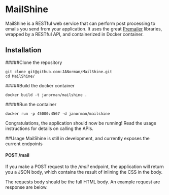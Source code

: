 MailShine
=========

MailShine is a RESTful web service that can perform post processing to emails you send from your application. It uses the great [Premailer](https://github.com/premailer/premailer/) libraries, wrapped by a RESTful API, and containerized in Docker container.

## Installation

#####Clone the repository
````
git clone git@github.com:JANorman/MailShine.git
cd MailShine/
````

#####Build the docker container
````
docker build -t janorman/mailshine .
````

#####Run the container
````
docker run -p 45000:4567 -d janorman/mailshine
````

Congratulations, the application should now be running! Read the usage instructions for details on calling the APIs.

##Usage
MailShine is still in development, and currently exposes the current endpoints

#### POST /mail
If you make a POST request to the _/mail_ endpoint, the application will return you a JSON body, which contains the result of inlining the CSS in the body. 

The requests body should be the full HTML body. An example request are response are below.


